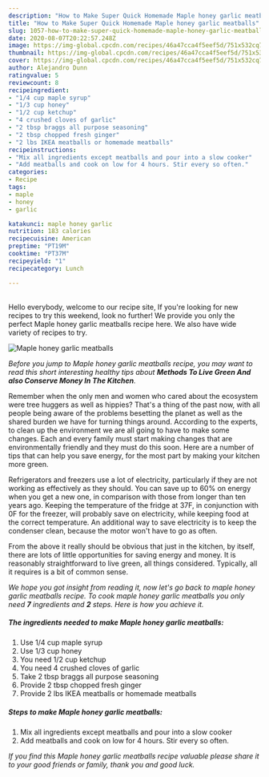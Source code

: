 ```yaml
---
description: "How to Make Super Quick Homemade Maple honey garlic meatballs"
title: "How to Make Super Quick Homemade Maple honey garlic meatballs"
slug: 1057-how-to-make-super-quick-homemade-maple-honey-garlic-meatballs
date: 2020-08-07T20:22:57.248Z
image: https://img-global.cpcdn.com/recipes/46a47cca4f5eef5d/751x532cq70/maple-honey-garlic-meatballs-recipe-main-photo.jpg
thumbnail: https://img-global.cpcdn.com/recipes/46a47cca4f5eef5d/751x532cq70/maple-honey-garlic-meatballs-recipe-main-photo.jpg
cover: https://img-global.cpcdn.com/recipes/46a47cca4f5eef5d/751x532cq70/maple-honey-garlic-meatballs-recipe-main-photo.jpg
author: Alejandro Dunn
ratingvalue: 5
reviewcount: 8
recipeingredient:
- "1/4 cup maple syrup"
- "1/3 cup honey"
- "1/2 cup ketchup"
- "4 crushed cloves of garlic"
- "2 tbsp braggs all purpose seasoning"
- "2 tbsp chopped fresh ginger"
- "2 lbs IKEA meatballs or homemade meatballs"
recipeinstructions:
- "Mix all ingredients except meatballs and pour into a slow cooker"
- "Add meatballs and cook on low for 4 hours. Stir every so often."
categories:
- Recipe
tags:
- maple
- honey
- garlic

katakunci: maple honey garlic 
nutrition: 183 calories
recipecuisine: American
preptime: "PT19M"
cooktime: "PT37M"
recipeyield: "1"
recipecategory: Lunch

---
```

<br>
Hello everybody, welcome to our recipe site, If you're looking for new recipes to try this weekend, look no further! We provide you only the perfect Maple honey garlic meatballs recipe here. We also have wide variety of recipes to try.
<br>


![Maple honey garlic meatballs](https://img-global.cpcdn.com/recipes/46a47cca4f5eef5d/751x532cq70/maple-honey-garlic-meatballs-recipe-main-photo.jpg)

<i>Before you jump to Maple honey garlic meatballs recipe, you may want to read this short interesting healthy tips about 
<strong>Methods To Live Green And also Conserve Money In The Kitchen</strong>.</i>
</br>

Remember when the only men and women who cared about the ecosystem were tree huggers as well as hippies? That's a thing of the past now, with all people being aware of the problems besetting the planet as well as the shared burden we have for turning things around. According to the experts, to clean up the environment we are all going to have to make some changes. Each and every family must start making changes that are environmentally friendly and they must do this soon. Here are a number of tips that can help you save energy, for the most part by making your kitchen more green.

Refrigerators and freezers use a lot of electricity, particularly if they are not working as effectively as they should. You can save up to 60% on energy when you get a new one, in comparison with those from longer than ten years ago. Keeping the temperature of the fridge at 37F, in conjunction with 0F for the freezer, will probably save on electricity, while keeping food at the correct temperature. An additional way to save electricity is to keep the condenser clean, because the motor won't have to go as often.

From the above it really should be obvious that just in the kitchen, by itself, there are lots of little opportunities for saving energy and money. It is reasonably straightforward to live green, all things considered. Typically, all it requires is a bit of common sense.


<i>We hope you got insight from reading it, now let's go back to maple honey garlic meatballs recipe. To cook maple honey garlic meatballs you only need <strong>7</strong> ingredients and <strong>2</strong> steps. Here is how you achieve it.
</i>

##### The ingredients needed to make Maple honey garlic meatballs:

1. Use 1/4 cup maple syrup
1. Use 1/3 cup honey
1. You need 1/2 cup ketchup
1. You need 4 crushed cloves of garlic
1. Take 2 tbsp braggs all purpose seasoning
1. Provide 2 tbsp chopped fresh ginger
1. Provide 2 lbs IKEA meatballs or homemade meatballs


##### Steps to make Maple honey garlic meatballs:

1. Mix all ingredients except meatballs and pour into a slow cooker
1. Add meatballs and cook on low for 4 hours. Stir every so often.


<i>If you find this Maple honey garlic meatballs recipe valuable please share it to your good friends or family, thank you and good luck.</i>
